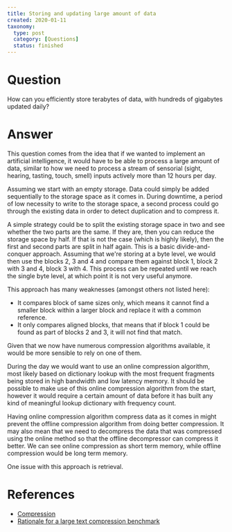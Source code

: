 ```yaml
---
title: Storing and updating large amount of data
created: 2020-01-11
taxonomy:
  type: post
  category: [Questions]
  status: finished
---
```


# Question
How can you efficiently store terabytes of data, with hundreds of gigabytes updated daily?

# Answer
This question comes from the idea that if we wanted to implement an artificial intelligence, it would have to be able to process a large amount of data, similar to how we need to process a stream of sensorial (sight, hearing, tasting, touch, smell) inputs actively more than 12 hours per day.

Assuming we start with an empty storage. Data could simply be added sequentially to the storage space as it comes in. During downtime, a period of low necessity to write to the storage space, a second process could go through the existing data in order to detect duplication and to compress it.

A simple strategy could be to split the existing storage space in two and see whether the two parts are the same. If they are, then you can reduce the storage space by half. If that is not the case (which is highly likely), then the first and second parts are split in half again. This is a basic divide-and-conquer approach. Assuming that we're storing at a byte level, we would then use the blocks 2, 3 and 4 and compare them against block 1, block 2 with 3 and 4, block 3 with 4. This process can be repeated until we reach the single byte level, at which point it is not very useful anymore.

This approach has many weaknesses (amongst others not listed here):
* It compares block of same sizes only, which means it cannot find a smaller block within a larger block and replace it with a common reference.
* It only compares aligned blocks, that means that if block 1 could be found as part of blocks 2 and 3, it will not find that match.

Given that we now have numerous compression algorithms available, it would be more sensible to rely on one of them.

During the day we would want to use an online compression algorithm, most likely based on dictionary lookup with the most frequent fragments being stored in high bandwidth and low latency memory. It should be possible to make use of this online compression algorithm from the start, however it would require a certain amount of data before it has built any kind of meaningful lookup dictionary with frequency count.

Having online compression algorithm compress data as it comes in might prevent the offline compression algorithm from doing better compression. It may also mean that we need to decompress the data that was compressed using the online method so that the offline decompressor can compress it better. We can see online compression as short term memory, while offline compression would be long term memory.

One issue with this approach is retrieval.

# References
* [Compression](../../../../agi/compression)
* [Rationale for a large text compression benchmark](https://cs.fit.edu/~mmahoney/compression/rationale.html)
